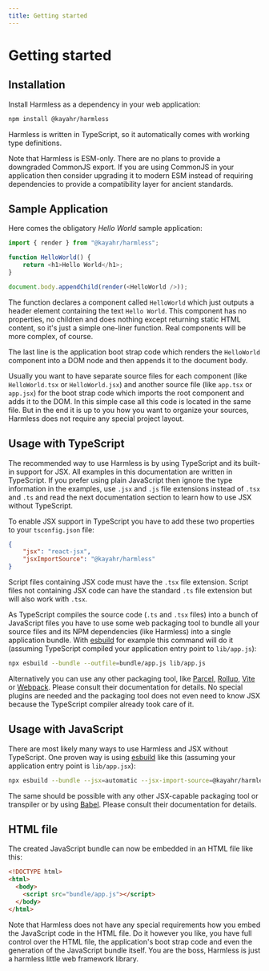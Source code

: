 ```yaml
---
title: Getting started
---
```


# Getting started

## Installation

Install Harmless as a dependency in your web application:

```bash
npm install @kayahr/harmless
```

Harmless is written in TypeScript, so it automatically comes with working type definitions.

Note that Harmless is ESM-only. There are no plans to provide a downgraded CommonJS export. If you are using CommonJS in your application then consider upgrading it to modern ESM instead of requiring dependencies to provide a compatibility layer for ancient standards.


## Sample Application

Here comes the obligatory *Hello World* sample application:

```javascript
import { render } from "@kayahr/harmless";

function HelloWorld() {
    return <h1>Hello World</h1>;
}

document.body.appendChild(render(<HelloWorld />));
```

The function declares a component called `HelloWorld` which just outputs a header element containing the text `Hello World`. This component has no properties, no children and does nothing except returning static HTML content, so it's just a simple one-liner function. Real components will be more complex, of course.

The last line is the application boot strap code which renders the `HelloWorld` component into a DOM node and then appends it to the document body.

Usually you want to have separate source files for each component (like `HelloWorld.tsx` or `HelloWorld.jsx`) and another source file (like `app.tsx` or `app.jsx`) for the boot strap code which imports the root component and adds it to the DOM. In this simple case all this code is located in the same file. But in the end it is up to you how you want to organize your sources, Harmless does not require any special project layout.


## Usage with TypeScript

The recommended way to use Harmless is by using TypeScript and its built-in support for JSX. All examples in this documentation are written in TypeScript. If you prefer using plain JavaScript then ignore the type information in the examples, use `.jsx` and `.js` file extensions instead of `.tsx` and `.ts` and read the next documentation section to learn how to use JSX without TypeScript.

To enable JSX support in TypeScript you have to add these two properties to your `tsconfig.json` file:

```json
{
    "jsx": "react-jsx",
    "jsxImportSource": "@kayahr/harmless"
}
```

Script files containing JSX code must have the `.tsx` file extension. Script files not containing JSX code can have the standard `.ts` file extension but will also work with `.tsx`.

As TypeScript compiles the source code (`.ts` and `.tsx` files) into a bunch of JavaScript files you have to use some web packaging tool to bundle all your source files and its NPM dependencies (like Harmless) into a single application bundle. With [esbuild] for example this command will do it (assuming TypeScript compiled your application entry point to `lib/app.js`):

```sh
npx esbuild --bundle --outfile=bundle/app.js lib/app.js
```

Alternatively you can use any other packaging tool, like [Parcel], [Rollup], [Vite] or [Webpack]. Please consult their documentation for details. No special plugins are needed and the packaging tool does not even need to know JSX because the TypeScript compiler already took care of it.


## Usage with JavaScript

There are most likely many ways to use Harmless and JSX without TypeScript. One proven way is using [esbuild] like this (assuming your application entry point is `lib/app.jsx`):

```sh
npx esbuild --bundle --jsx=automatic --jsx-import-source=@kayahr/harmless --outfile=bundle/app.js lib/app.jsx
```

The same should be possible with any other JSX-capable packaging tool or transpiler or by using [Babel]. Please consult their documentation for details.


## HTML file

The created JavaScript bundle can now be embedded in an HTML file like this:

```html
<!DOCTYPE html>
<html>
  <body>
    <script src="bundle/app.js"></script>
  </body>
</html>
```

Note that Harmless does not have any special requirements how you embed the JavaScript code in the HTML file. Do it however you like, you have full control over the HTML file, the application's boot strap code and even the generation of the JavaScript bundle itself. You are the boss, Harmless is just a harmless little web framework library.


[ESbuild]: https://esbuild.github.io/
[Babel]: https://babeljs.io/
[ESbuild]: https://esbuild.github.io/
[Parcel]: https://parceljs.org/
[Rollup]: https://rollupjs.org/
[Vite]: https://vite.dev/
[Webpack]: https://webpack.js.org/
